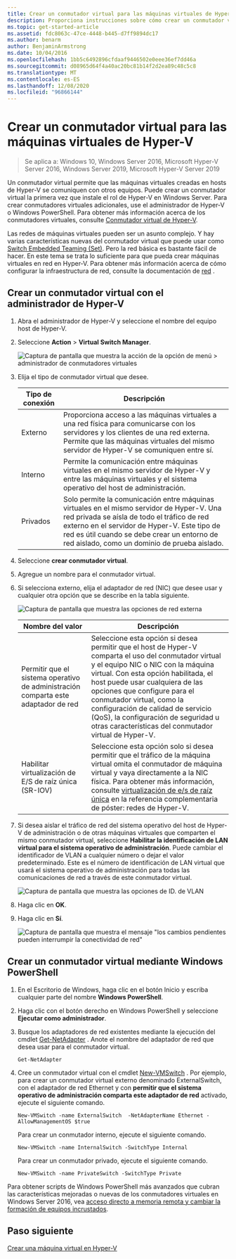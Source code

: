 ```yaml
---
title: Crear un conmutador virtual para las máquinas virtuales de Hyper-V
description: Proporciona instrucciones sobre cómo crear un conmutador virtual con el administrador de Hyper-V o Windows PowerShell.
ms.topic: get-started-article
ms.assetid: fdc8063c-47ce-4448-b445-d7ff9894dc17
ms.author: benarm
author: BenjaminArmstrong
ms.date: 10/04/2016
ms.openlocfilehash: 1bb5c6492896cfdaaf9446502e0eee36ef7dd46a
ms.sourcegitcommit: d08965d64f4a40ac20bc81b14f2d2ea89c48c5c8
ms.translationtype: MT
ms.contentlocale: es-ES
ms.lasthandoff: 12/08/2020
ms.locfileid: "96866144"
---
```

# <a name="create-a-virtual-switch-for-hyper-v-virtual-machines"></a>Crear un conmutador virtual para las máquinas virtuales de Hyper-V

>Se aplica a: Windows 10, Windows Server 2016, Microsoft Hyper-V Server 2016, Windows Server 2019, Microsoft Hyper-V Server 2019

Un conmutador virtual permite que las máquinas virtuales creadas en hosts de Hyper-V se comuniquen con otros equipos. Puede crear un conmutador virtual la primera vez que instale el rol de Hyper-V en Windows Server. Para crear conmutadores virtuales adicionales, use el administrador de Hyper-V o Windows PowerShell. Para obtener más información acerca de los conmutadores virtuales, consulte [Conmutador virtual de Hyper-V](../../hyper-v-virtual-switch/Hyper-V-Virtual-Switch.md).

Las redes de máquinas virtuales pueden ser un asunto complejo. Y hay varias características nuevas del conmutador virtual que puede usar como [Switch Embedded Teaming (Set)](../../hyper-v-virtual-switch/RDMA-and-Switch-Embedded-Teaming.md#switch-embedded-teaming-set). Pero la red básica es bastante fácil de hacer. En este tema se trata lo suficiente para que pueda crear máquinas virtuales en red en Hyper-V. Para obtener más información acerca de cómo configurar la infraestructura de red, consulte la documentación de [red](../../../networking/index.yml) .

## <a name="create-a-virtual-switch-by-using-hyper-v-manager"></a>Crear un conmutador virtual con el administrador de Hyper-V

1.  Abra el administrador de Hyper-V y seleccione el nombre del equipo host de Hyper-V.

2.  Seleccione **Action**  >  **Virtual Switch Manager**.

    ![Captura de pantalla que muestra la acción de la opción de menú > administrador de conmutadores virtuales](../media/Hyper-V-Action-VSwitchManager.png)

3.  Elija el tipo de conmutador virtual que desee.

    |Tipo de conexión|Descripción|
    |-------------------|---------------|
    |Externo|Proporciona acceso a las máquinas virtuales a una red física para comunicarse con los servidores y los clientes de una red externa. Permite que las máquinas virtuales del mismo servidor de Hyper-V se comuniquen entre sí.|
    |Interno|Permite la comunicación entre máquinas virtuales en el mismo servidor de Hyper-V y entre las máquinas virtuales y el sistema operativo del host de administración.|
    |Privados|Solo permite la comunicación entre máquinas virtuales en el mismo servidor de Hyper-V. Una red privada se aísla de todo el tráfico de red externo en el servidor de Hyper-V. Este tipo de red es útil cuando se debe crear un entorno de red aislado, como un dominio de prueba aislado.|

4.  Seleccione **crear conmutador virtual**.

5.  Agregue un nombre para el conmutador virtual.

6.  Si selecciona externo, elija el adaptador de red (NIC) que desee usar y cualquier otra opción que se describe en la tabla siguiente.

    ![Captura de pantalla que muestra las opciones de red externa](../media/Hyper-V-NewVSwitch-ExternalOptions.png)

    |Nombre del valor|Descripción|
    |----------------|---------------|
    |Permitir que el sistema operativo de administración comparta este adaptador de red|Seleccione esta opción si desea permitir que el host de Hyper-V comparta el uso del conmutador virtual y el equipo NIC o NIC con la máquina virtual. Con esta opción habilitada, el host puede usar cualquiera de las opciones que configure para el conmutador virtual, como la configuración de calidad de servicio (QoS), la configuración de seguridad u otras características del conmutador virtual de Hyper-V.|
    |Habilitar virtualización de E/S de raíz única (SR-IOV)|Seleccione esta opción solo si desea permitir que el tráfico de la máquina virtual omita el conmutador de máquina virtual y vaya directamente a la NIC física. Para obtener más información, consulte [virtualización de e/s de raíz única](/previous-versions/windows/it-pro/windows-server-2012-R2-and-2012/dn641211(v=ws.11)#Sec4) en la referencia complementaria de póster: redes de Hyper-V.|

7.  Si desea aislar el tráfico de red del sistema operativo del host de Hyper-V de administración o de otras máquinas virtuales que comparten el mismo conmutador virtual, seleccione **Habilitar la identificación de LAN virtual para el sistema operativo de administración**. Puede cambiar el identificador de VLAN a cualquier número o dejar el valor predeterminado. Este es el número de identificación de LAN virtual que usará el sistema operativo de administración para todas las comunicaciones de red a través de este conmutador virtual.

    ![Captura de pantalla que muestra las opciones de ID. de VLAN](../media/Hyper-V-NewSwitch-VLAN.png)

8.  Haga clic en **OK**.

9. Haga clic en **Sí**.

    ![Captura de pantalla que muestra el mensaje "los cambios pendientes pueden interrumpir la conectividad de red"](../media/Hyper-V-NewVSwitch-DisruptNetwork.png)

## <a name="create-a-virtual-switch-by-using-windows-powershell"></a>Crear un conmutador virtual mediante Windows PowerShell

1.  En el Escritorio de Windows, haga clic en el botón Inicio y escriba cualquier parte del nombre **Windows PowerShell**.

2.  Haga clic con el botón derecho en Windows PowerShell y seleccione **Ejecutar como administrador**.

3.  Busque los adaptadores de red existentes mediante la ejecución del cmdlet [Get-NetAdapter](https://technet.microsoft.com/library/jj130867.aspx) . Anote el nombre del adaptador de red que desea usar para el conmutador virtual.

    ```
    Get-NetAdapter
    ```

4.  Cree un conmutador virtual con el cmdlet [New-VMSwitch](/powershell/module/hyper-v/new-vmswitch) . Por ejemplo, para crear un conmutador virtual externo denominado ExternalSwitch, con el adaptador de red Ethernet y con **permitir que el sistema operativo de administración comparta este adaptador de red** activado, ejecute el siguiente comando.

    ```
    New-VMSwitch -name ExternalSwitch  -NetAdapterName Ethernet -AllowManagementOS $true
    ```

    Para crear un conmutador interno, ejecute el siguiente comando.

    ```
    New-VMSwitch -name InternalSwitch -SwitchType Internal
    ```

    Para crear un conmutador privado, ejecute el siguiente comando.

    ```
    New-VMSwitch -name PrivateSwitch -SwitchType Private
    ```

Para obtener scripts de Windows PowerShell más avanzados que cubran las características mejoradas o nuevas de los conmutadores virtuales en Windows Server 2016, vea [acceso directo a memoria remota y cambiar la formación de equipos incrustados](../../hyper-v-virtual-switch/RDMA-and-Switch-Embedded-Teaming.md).


## <a name="next-step"></a>Paso siguiente
[Crear una máquina virtual en Hyper-V](Create-a-virtual-machine-in-Hyper-V.md)
